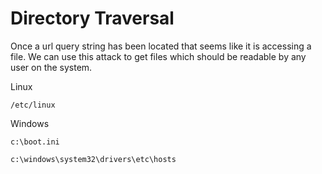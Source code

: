 # Directory Traversal  

Once a url query string has been located that seems like it is accessing a file. We can use this attack to get files which should be readable by any
user on the system.  

Linux  

`/etc/linux`  

Windows  

`c:\boot.ini`  

`c:\windows\system32\drivers\etc\hosts`  

